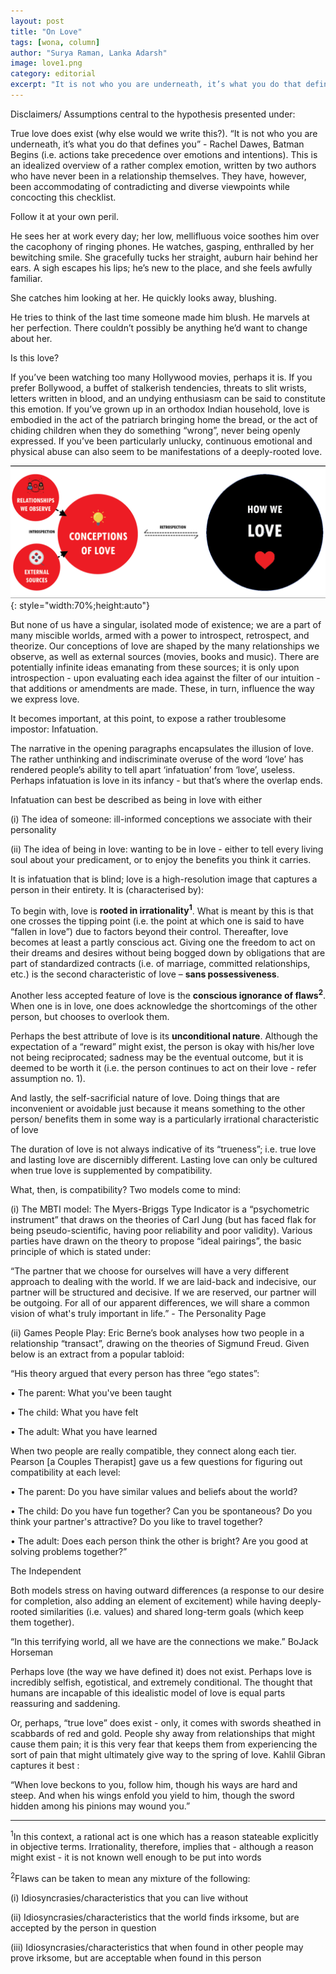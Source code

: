```yaml
---
layout: post
title: "On Love"
tags: [wona, column]
author: "Surya Raman, Lanka Adarsh"
image: love1.png 
category: editorial
excerpt: "It is not who you are underneath, it’s what you do that defines you"
---
```


Disclaimers/ Assumptions central to the hypothesis presented under:

True love does exist (why else would we write this?).
“It is not who you are underneath, it’s what you do that defines you” - Rachel Dawes, Batman Begins (i.e. actions take precedence over emotions and intentions).
This is an idealized overview of a rather complex emotion, written by two authors who have never been in a relationship themselves. They have, however, been accommodating of contradicting and diverse viewpoints while concocting this checklist.

Follow it at your own peril.


He sees her at work every day; her low, mellifluous voice soothes him over the cacophony of ringing phones. He watches, gasping, enthralled by her bewitching smile. She gracefully tucks her straight, auburn hair behind her ears. A sigh escapes his lips; he’s new to the place, and she feels awfully familiar.

She catches him looking at her. He quickly looks away, blushing.

He tries to think of the last time someone made him blush. He marvels at her perfection. There couldn’t possibly be anything he’d want to change about her.

Is this love?

If you’ve been watching too many Hollywood movies, perhaps it is.
If you prefer Bollywood, a buffet of stalkerish tendencies, threats to slit wrists, letters written in blood, and an undying enthusiasm can be said to constitute this emotion.
If you’ve grown up in an orthodox Indian household, love is embodied in the act of the patriarch bringing home the bread, or the act of chiding children when they do something “wrong”, never being openly expressed.
If you’ve been particularly unlucky, continuous emotional and physical abuse can also seem to be manifestations of a deeply-rooted love.

![On-love](/images/posts/love2.png){: style="width:70%;height:auto"}

But none of us have a singular, isolated mode of existence; we are a part of many miscible worlds, armed with a power to introspect, retrospect, and theorize. Our conceptions of love are shaped by the many relationships we observe, as well as external sources (movies, books and music). There are potentially infinite ideas emanating from these sources; it is only upon introspection - upon evaluating each idea against the filter of our intuition - that additions or amendments are made. These, in turn, influence the way we express love.

It becomes important, at this point, to expose a rather troublesome impostor: Infatuation.

The narrative in the opening paragraphs encapsulates the illusion of love. The rather unthinking and indiscriminate overuse of the word ‘love’ has rendered people’s ability to tell apart ‘infatuation’ from ‘love’, useless. Perhaps infatuation is love in its infancy -  but that’s where the overlap ends.

Infatuation can best be described as being in love with either

(i) The idea of someone: ill-informed conceptions we associate with their personality

(ii) The idea of being in love: wanting to be in love - either to tell every living soul about your predicament, or to enjoy the benefits you think it carries.

It is infatuation that is blind; love is a high-resolution image that captures a person in their entirety. It is (characterised by):

To begin with, love is **rooted in irrationality<sup>1</sup>**. What is meant by this is that one crosses the tipping point (i.e. the point at which one is said to have “fallen in love”) due to factors beyond their control. Thereafter, love becomes at least a partly conscious act.
Giving one the freedom to act on their dreams and desires without being bogged down by obligations that are part of standardized contracts (i.e. of marriage, committed relationships, etc.) is the second characteristic of love – **sans possessiveness**.

Another less accepted feature of love is the **conscious ignorance of flaws<sup>2</sup>**. When one is in love, one does acknowledge the shortcomings of the other person, but chooses to overlook them.

Perhaps the best attribute of love is its **unconditional nature**. Although the expectation of a “reward” might exist, the person is okay with his/her love not being reciprocated; sadness may be the eventual outcome, but it is deemed to be worth it (i.e. the person continues to act on their love - refer assumption no. 1).

And lastly, the self-sacrificial nature of love. Doing things that are inconvenient or avoidable just because it means something to the other person/ benefits them in some way is a particularly irrational characteristic of love

The duration of love is not always indicative of its “trueness”; i.e. true love and lasting love are discernibly different. Lasting love can only be cultured when true love is supplemented by compatibility.

What, then, is compatibility? Two models come to mind:

(i) The MBTI model: The Myers-Briggs Type Indicator is a “psychometric instrument” that draws on the theories of Carl Jung (but has faced flak for being pseudo-scientific, having poor reliability and poor validity). Various parties have drawn on the theory to propose “ideal pairings”, the basic principle of which is stated under:

“The partner that we choose for ourselves will have a very different approach to dealing with the world. If we are laid-back and indecisive, our partner will be structured and decisive. If we are reserved, our partner will be outgoing. For all of our apparent differences, we will share a common vision of what's truly important in life.” - The Personality Page

(ii) Games People Play: Eric Berne’s book analyses how two people in a relationship “transact”, drawing on the theories of Sigmund Freud. Given below is an extract from a popular tabloid:

“His theory argued that every person has three “ego states”:

• The parent: What you've been taught

• The child: What you have felt

• The adult: What you have learned

When two people are really compatible, they connect along each tier. Pearson [a Couples Therapist] gave us a few questions for figuring out compatibility at each level: 

• The parent: Do you have similar values and beliefs about the world? 

• The child: Do you have fun together? Can you be spontaneous? Do you think your partner's attractive? Do you like to travel together? 

• The adult: Does each person think the other is bright? Are you good at solving problems together?” 

The Independent

Both models stress on having outward differences (a response to our desire for completion, also adding an element of excitement) while having deeply-rooted similarities (i.e. values) and shared long-term goals (which keep them together).


“In this terrifying world, all we have are the connections we make.”
BoJack Horseman

Perhaps love (the way we have defined it) does not exist.
Perhaps love is incredibly selfish, egotistical, and extremely conditional. The thought that humans are incapable of this idealistic model of love is equal parts reassuring and saddening.

Or, perhaps, “true love” does exist - only, it comes with swords sheathed in scabbards of red and gold. People shy away from relationships that might cause them pain; it is this very fear that keeps them from experiencing the sort of pain that might ultimately give way to the spring of love. Kahlil Gibran captures it best :

“When love beckons to you, follow him, though his ways are hard and steep. And when his wings enfold you yield to him, though the sword hidden among his pinions may wound you.”

<hr>
<sup>1</sup>In this context, a rational act is one which has a reason stateable explicitly in objective terms. Irrationality, therefore, implies that - although a reason might exist - it is not known well enough to be put into words

<sup>2</sup>Flaws can be taken to mean any mixture of the following:

(i) Idiosyncrasies/characteristics that you can live without

(ii) Idiosyncrasies/characteristics that the world finds irksome, but are accepted by the person in question

(iii) Idiosyncrasies/characteristics that when found in other people may prove irksome, but are acceptable when found in this person
